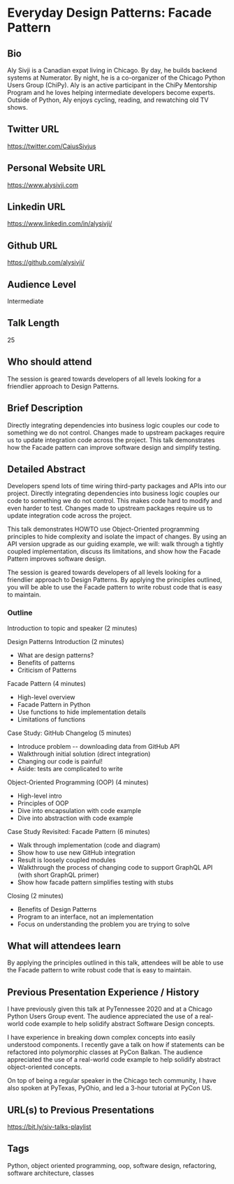 # Everyday Design Patterns: Facade Pattern

## Bio

Aly Sivji is a Canadian expat living in Chicago. By day, he builds backend systems at Numerator. By night, he is a co-organizer of the Chicago Python Users Group (ChiPy). Aly is an active participant in the ChiPy Mentorship Program and he loves helping intermediate developers become experts. Outside of Python, Aly enjoys cycling, reading, and rewatching old TV shows.

## Twitter URL

https://twitter.com/CaiusSivjus

## Personal Website URL

https://www.alysivji.com

## Linkedin URL

https://www.linkedin.com/in/alysivji/

## Github URL

https://github.com/alysivji/

## Audience Level

Intermediate

## Talk Length

25

## Who should attend

The session is geared towards developers of all levels looking for a friendlier approach to Design Patterns.

## Brief Description

Directly integrating dependencies into business logic couples our code to something we do not control. Changes made to upstream packages require us to update integration code across the project. This talk demonstrates how the Facade pattern can improve software design and simplify testing.

## Detailed Abstract

Developers spend lots of time wiring third-party packages and APIs into our project. Directly integrating dependencies into business logic couples our code to something we do not control. This makes code hard to modify and even harder to test. Changes made to upstream packages require us to update integration code across the project.

This talk demonstrates HOWTO use Object-Oriented programming principles to hide complexity and isolate the impact of changes. By using an API version upgrade as our guiding example, we will: walk through a tightly coupled implementation, discuss its limitations, and show how the Facade Pattern improves software design.

The session is geared towards developers of all levels looking for a friendlier approach to Design Patterns. By applying the principles outlined, you will be able to use the Facade pattern to write robust code that is easy to maintain.

### Outline

Introduction to topic and speaker (2 minutes)

Design Patterns Introduction (2 minutes)
- What are design patterns?
- Benefits of patterns
- Criticism of Patterns

Facade Pattern (4 minutes)
- High-level overview
- Facade Pattern in Python
- Use functions to hide implementation details
- Limitations of functions

Case Study: GitHub Changelog (5 minutes)
- Introduce problem -- downloading data from GitHub API
- Walkthrough initial solution (direct integration)
- Changing our code is painful!
- Aside: tests are complicated to write

Object-Oriented Programming (OOP) (4 minutes)
- High-level intro
- Principles of OOP
- Dive into encapsulation with code example
- Dive into abstraction with code example

Case Study Revisited: Facade Pattern (6 minutes)
- Walk through implementation (code and diagram)
- Show how to use new GitHub integration
- Result is loosely coupled modules
- Walkthrough the process of changing code to support GraphQL API (with short GraphQL primer)
- Show how facade pattern simplifies testing with stubs

Closing (2 minutes)
- Benefits of Design Patterns
- Program to an interface, not an implementation
- Focus on understanding the problem you are trying to solve

## What will attendees learn

By applying the principles outlined in this talk, attendees will be able to use the Facade pattern to write robust code that is easy to maintain.

## Previous Presentation Experience / History

I have previously given this talk at PyTennessee 2020 and at a Chicago Python Users Group event. The audience appreciated the use of a real-world code example to help solidify abstract Software Design concepts.

I have experience in breaking down complex concepts into easily understood components. I recently gave a talk on how if statements can be refactored into polymorphic classes at PyCon Balkan. The audience appreciated the use of a real-world code example to help solidify abstract object-oriented concepts.

On top of being a regular speaker in the Chicago tech community, I have also spoken at PyTexas, PyOhio, and led a 3-hour tutorial at PyCon US.

## URL(s) to Previous Presentations

https://bit.ly/siv-talks-playlist

## Tags

Python, object oriented programming, oop, software design, refactoring, software architecture, classes
